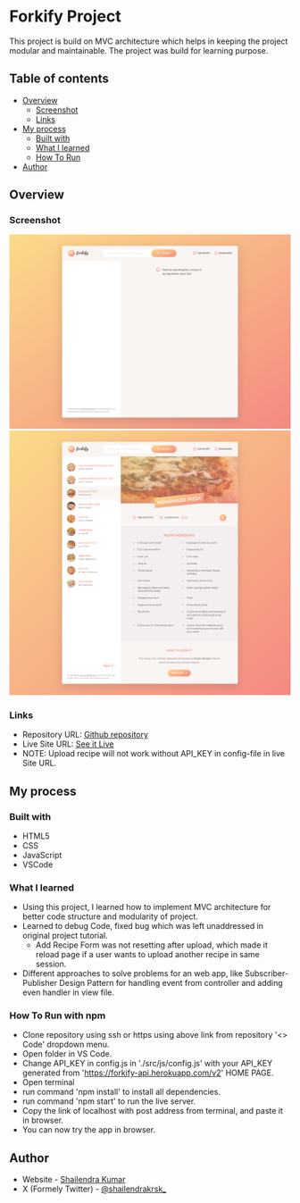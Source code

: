 # Forkify Project

This project is build on MVC architecture which helps in keeping the project modular and maintainable. The project was build for learning purpose.

## Table of contents

- [Overview](#overview)
  - [Screenshot](#screenshot)
  - [Links](#links)
- [My process](#my-process)
  - [Built with](#built-with)
  - [What I learned](#what-i-learned)
  - [How To Run](#how-to-run)
- [Author](#author)

## Overview

### Screenshot

![](./Screenshot-1.png)
![](./Screenshot-2.png)

### Links

- Repository URL: [Github repository](https://github.com/develover-sk/forkify-app)
- Live Site URL: [See it Live]()
- NOTE: Upload recipe will not work without API_KEY in config-file in live Site URL.

## My process

### Built with

- HTML5
- CSS
- JavaScript
- VSCode

### What I learned

- Using this project, I learned how to implement MVC architecture for better code structure and modularity of project.
- Learned to debug Code, fixed bug which was left unaddressed in original project tutorial.
  - Add Recipe Form was not resetting after upload, which made it reload page if a user wants to upload another recipe in same session.
- Different approaches to solve problems for an web app, like Subscriber-Publisher Design Pattern for handling event from controller and adding even handler in view file.

### How To Run with npm

- Clone repository using ssh or https using above link from repository '<> Code' dropdown menu.
- Open folder in VS Code.
- Change API_KEY in config.js in './src/js/config.js' with your API_KEY generated from 'https://forkify-api.herokuapp.com/v2' HOME PAGE.
- Open terminal
- run command 'npm install' to install all dependencies.
- run command 'npm start' to run the live server.
- Copy the link of localhost with post address from terminal, and paste it in browser.
- You can now try the app in browser.

## Author

- Website - [Shailendra Kumar](https://www.shailendra.xyz)
- X (Formely Twitter) - [@shailendrakrsk\_](https://www.twitter.com/shailendrakrsk_)
